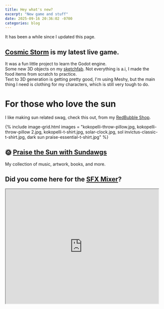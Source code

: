 ```yaml
---
title: Hey what's new?
excerpt: "New game and stuff"
date: 2025-09-16 20:36:02 -0700
categories: blog
---
```

It has been a while since I updated this page.  
  
## [Cosmic Storm](https://kudos.itch.io/cosmic-storm) is my latest live game.  
It was a fun little project to learn the Godot engine.  
Some new 3D objects on my [sketchfab](https://sketchfab.com/nickogibson). Not everything is a.i, I made the food items from scratch to practice.  
Text to 3D generation is getting pretty good, I'm using Meshy, but the main thing I need is clothing for my characters, which is still very tough to do.


# For those who love the sun
I like making sun related swag, check this out, from my [RedBubble Shop](https://www.redbubble.com/people/NickoGibson/shop).

{% include image-grid.html images =
  "kokopelli-throw-pillow.jpg,
  kokopelli-throw-pillow 2.jpg,
  kokopelli-t-shirt.jpg,
  solar-clock.jpg,
  sol invictus-classic-t-shirt.jpg,
  dark sun praise-essential-t-shirt.jpg"
%}

## 🌞 <a href="https://linktr.ee/sundawgs">Praise the Sun with Sundawgs</a>  
My collection of music, artwork, books, and more.

## Did you come here for the [SFX Mixer](https://nickogibson.github.io/SFX-Mixer/)?
<div
	class="MixerContainer"
	style="width: 100%; aspect-ratio: 4 / 3;">
	<iframe height="100%"  width="100%" src="https://nickogibson.github.io/SFX-Mixer/" title="SFX Mixer"></iframe>
</div>